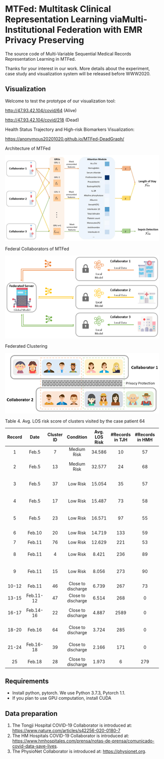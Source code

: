 # MTFed: Multitask Clinical Representation Learning viaMulti-Institutional Federation with EMR Privacy Preserving

The source code of Multi-Variable Sequential Medical Records Representation Learning in MTFed.

Thanks for your interest in our work. More details about the experiment, case study and visualization system will be released before WWW2020.

## Visualization

Welcome to test the prototype of our visualization tool:

http://47.93.42.104/covid/64 (Alive)

http://47.93.42.104/covid/218 (Dead)

Health Status Trajectory and High-risk Biomarkers Visualization:

https://anonymous20201020.github.io/MTFed-DeadGraph/

Architecture of MTFed

![Architecture of MTFed](https://raw.githubusercontent.com/anonymous20201020/MTFed/main/architecture%20of%20MTFed.jpg)

Federal Collaborators of MTFed

![Federal Collaborators of MTFed](https://raw.githubusercontent.com/anonymous20201020/MTFed/main/federal%20collaborators%20of%20MTFed.png)

Federated Clustering

![Federated Clustering](https://raw.githubusercontent.com/anonymous20201020/MTFed/main/federated%20clustering.png)

Table 4. Avg. LOS risk score of clusters visited by the case patient 64

| Record | Date      | Cluster ID | Condition          | Avg. LOS Risk | #Records in TJH | #Records in HMH |      Important Features      |
| :----: | :-------: | :--------: | :----------------: | :-----------: | :-------------: | :-------------: | :--------------------------: |
|   1    | Feb.5     | 7          | Medium Risk        | 34.586        | 10              |       57        |   fibrinogen, serum sodium   |
|   2    | Feb.5     | 13         | Medium Risk        | 32.577        | 24              |       68        | fibrinogen, lymphocyte count |
|   3    | Feb.5     | 37         | Low Risk           | 15.054        | 35              |       57        |  ferritin, lymphocyte count  |
|   4    | Feb.5     | 17         | Low Risk           | 15.487        | 73              |       58        |  ferritin, lymphocyte count  |
|   5    | Feb.5     | 23         | Low Risk           | 16.571        | 97              |       55        | fibrinogen, lymphocyte count |
|   6    | Feb.10    | 20         | Low Risk           | 14.719        | 133             |       59        |      ferritin, albumin       |
|   7    | Feb.11    | 76         | Low Risk           | 12.629        | 221             |       53        |         FDP, albumin         |
|   8    | Feb.11    | 4          | Low Risk           | 8.421         | 236             |       89        |  FDP, prothrombin activity   |
|   9    | Feb.11    | 15         | Low Risk           | 8.056         | 273             |       90        |  FDP, prothrombin activity   |
| 10-12  | Feb.11    | 46         | Close to discharge | 6.739         | 267             |       73        |     FDP, eosinophils(%)      |
| 13-15  | Feb.11-12 | 47         | Close to discharge | 6.514         | 268             |        0        |     FDP, eosinophils(%)      |
| 16-17  | Feb.14-16 | 22         | Close to discharge | 4.887         | 2589            |        0        |    FDP, eosinophils count    |
| 18-20  | Feb.16    | 64         | Close to discharge | 3.724         | 285             |        0        |    FDP, eosinophils count    |
| 21-24  | Feb.16-18 | 39         | Close to discharge | 2.166         | 171             |        0        |    FDP, eosinophils count    |
|   25   | Feb.18    | 28         | Close to discharge | 1.973         | 6               |       279       |        TCO2V, calcium        |


## Requirements

- Install python, pytorch. We use Python 3.7.3, Pytorch 1.1.
- If you plan to use GPU computation, install CUDA

## Data preparation

1. The Tongji Hospital COVID-19 Collaborator is introduced at: 
   https://www.nature.com/articles/s42256-020-0180-7
2. The HM Hospitals COVID-19 Collaborator is introduced at: 
   https://www.hmhospitales.com/prensa/notas-de-prensa/comunicado-covid-data-save-lives.
3. The PhysioNet Collaborator is introduced at: 
   https://physionet.org.
